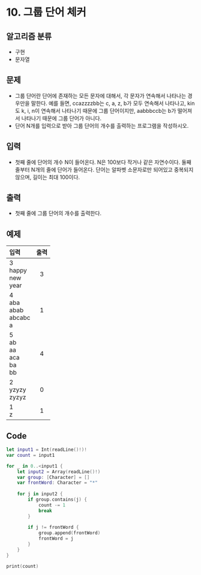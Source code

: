 # 10. 그룹 단어 체커
## 알고리즘 분류
*  구현
*  문자열

## 문제
* 그룹 단어란 단어에 존재하는 모든 문자에 대해서, 각 문자가 연속해서 나타나는 경우만을 말한다. 예를 들면, ccazzzzbb는 c, a, z, b가 모두 연속해서 나타나고, kin도 k, i, n이 연속해서 나타나기 때문에 그룹 단어이지만, aabbbccb는 b가 떨어져서 나타나기 때문에 그룹 단어가 아니다.
* 단어 N개를 입력으로 받아 그룹 단어의 개수를 출력하는 프로그램을 작성하시오.

## 입력
* 첫째 줄에 단어의 개수 N이 들어온다. N은 100보다 작거나 같은 자연수이다. 둘째 줄부터 N개의 줄에 단어가 들어온다. 단어는 알파벳 소문자로만 되어있고 중복되지 않으며, 길이는 최대 100이다.

## 출력
* 첫째 줄에 그룹 단어의 개수를 출력한다.

## 예제
|입력|출력|
|:---|:---:|
|3<br>happy<br>new<br>year|3|
|4<br>aba<br>abab<br>abcabc<br>a|1|
|5<br>ab<br>aa<br>aca<br>ba<br>bb|4|
|2<br>yzyzy<br>zyzyz|0|
|1<br>z|1|
 
## Code
```swift
let input1 = Int(readLine()!)!
var count = input1

for _ in 0..<input1 {
    let input2 = Array(readLine()!)
    var group: [Character] = []
    var frontWord: Character = "*"
    
    for j in input2 {
        if group.contains(j) {
            count -= 1
            break
        }
        
        if j != frontWord {
            group.append(frontWord)
            frontWord = j
        }
    }
}

print(count)
```